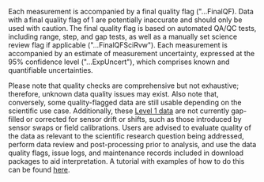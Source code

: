 Each measurement is accompanied by a final quality flag ("...FinalQF). Data with a final quality flag of 1 are potentially inaccurate and should only be used with caution. The final quality flag is based on automated QA/QC tests, including range, step, and gap tests, as well as a manually set science review flag if applicable ("...FinalQFSciRvw"). Each measurement is accompanied by an estimate of measurement uncertainty, expressed at the 95% confidence level ("...ExpUncert"), which comprises known and quantifiable uncertainties. 

Please note that quality checks are comprehensive but not exhaustive; therefore, unknown data quality issues may exist. Also note that, conversely, some quality-flagged data are still usable depending on the scientific use case. Additionally, these [Level 1 data](https://www.neonscience.org/data-samples/data-management/data-processing) are not currently gap-filled or corrected for sensor drift or shifts, such as those introduced by sensor swaps or field calibrations. Users are advised to evaluate quality of the data as relevant to the scientific research question being addressed, perform data review and post-processing prior to analysis, and use the data quality flags, issue logs, and maintenance records included in download packages to aid interpretation. A tutorial with examples of how to do this can be found [here](https://www.neonscience.org/resources/learning-hub/tutorials/clean-neon-ais-data).
